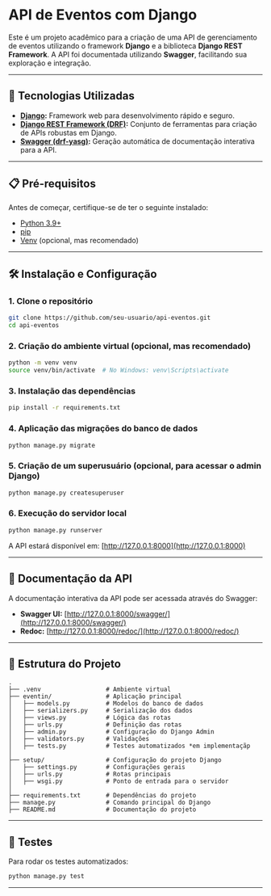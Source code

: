 # API de Eventos com Django

Este é um projeto acadêmico para a criação de uma API de gerenciamento de eventos utilizando o framework **Django** e a biblioteca **Django REST Framework**. A API foi documentada utilizando **Swagger**, facilitando sua exploração e integração.

---

## 🚀 Tecnologias Utilizadas

- **[Django](https://www.djangoproject.com/):** Framework web para desenvolvimento rápido e seguro.
- **[Django REST Framework (DRF)](https://www.django-rest-framework.org/):** Conjunto de ferramentas para criação de APIs robustas em Django.
- **[Swagger (drf-yasg)](https://drf-yasg.readthedocs.io/en/stable/):** Geração automática de documentação interativa para a API.

---

## 📋 Pré-requisitos

Antes de começar, certifique-se de ter o seguinte instalado:

- [Python 3.9+](https://www.python.org/downloads/)
- [pip](https://pip.pypa.io/en/stable/)
- [Venv](https://docs.python.org/pt-br/3.13/library/venv.html) (opcional, mas recomendado)

---

## 🛠️ Instalação e Configuração

### 1. Clone o repositório
```bash
git clone https://github.com/seu-usuario/api-eventos.git
cd api-eventos
```

### 2. Criação do ambiente virtual (opcional, mas recomendado)
```bash
python -m venv venv
source venv/bin/activate  # No Windows: venv\Scripts\activate
```

### 3. Instalação das dependências
```bash
pip install -r requirements.txt
```

### 4. Aplicação das migrações do banco de dados
```bash
python manage.py migrate
```

### 5. Criação de um superusuário (opcional, para acessar o admin Django)
```bash
python manage.py createsuperuser
```

### 6. Execução do servidor local
```bash
python manage.py runserver
```
A API estará disponível em: [http://127.0.0.1:8000](http://127.0.0.1:8000)

---

## 📜 Documentação da API

A documentação interativa da API pode ser acessada através do Swagger:

- **Swagger UI:** [http://127.0.0.1:8000/swagger/](http://127.0.0.1:8000/swagger/)
- **Redoc:** [http://127.0.0.1:8000/redoc/](http://127.0.0.1:8000/redoc/)

---

## 📂 Estrutura do Projeto

```plaintext
.
├── .venv                  # Ambiente virtual
├── eventin/               # Aplicação principal
│   ├── models.py          # Modelos do banco de dados
│   ├── serializers.py     # Serialização dos dados
│   ├── views.py           # Lógica das rotas
│   ├── urls.py            # Definição das rotas
│   ├── admin.py           # Configuração do Django Admin
│   ├── validators.py      # Validações
│   ├── tests.py           # Testes automatizados *em implementaçãp
│
├── setup/                 # Configuração do projeto Django
│   ├── settings.py        # Configurações gerais
│   ├── urls.py            # Rotas principais
│   ├── wsgi.py            # Ponto de entrada para o servidor
│
├── requirements.txt       # Dependências do projeto
├── manage.py              # Comando principal do Django
├── README.md              # Documentação do projeto
```

---

## 🧪 Testes

Para rodar os testes automatizados:
```bash
python manage.py test
```
---
